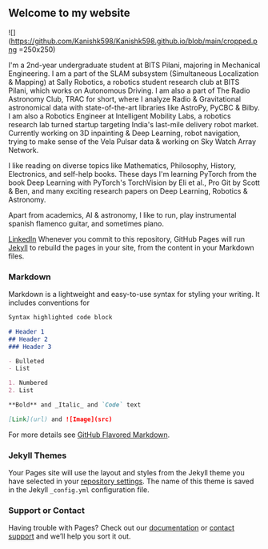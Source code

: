 ## Welcome to my website
![](https://github.com/Kanishk598/Kanishk598.github.io/blob/main/cropped.png =250x250)

I'm a 2nd-year undergraduate student at BITS Pilani, majoring in Mechanical Engineering. I am a part of the SLAM subsystem (Simultaneous Localization & Mapping) at Sally Robotics, a robotics student research club at BITS Pilani, which works on Autonomous Driving. I am also a part of The Radio Astronomy Club, TRAC for short, where I analyze Radio & Gravitational astronomical data with state-of-the-art libraries like AstroPy, PyCBC & Bilby. I am also a Robotics Engineer at Intelligent Mobility Labs, a robotics research lab turned startup targeting India's last-mile delivery robot market. Currently working on 3D inpainting & Deep Learning, robot navigation, trying to make sense of the Vela Pulsar data & working on Sky Watch Array Network.

I like reading on diverse topics like Mathematics, Philosophy, History, Electronics, and self-help books. These days I'm learning PyTorch from the book Deep Learning with PyTorch's TorchVision by Eli et al., Pro Git by Scott & Ben, and many exciting research papers on Deep Learning, Robotics & Astronomy.

Apart from academics, AI & astronomy, I like to run, play instrumental spanish flamenco guitar, and sometimes piano.


[LinkedIn](https://www.linkedin.com/in/kanishk-vishwakarma-880457190/)
Whenever you commit to this repository, GitHub Pages will run [Jekyll](https://jekyllrb.com/) to rebuild the pages in your site, from the content in your Markdown files.

### Markdown

Markdown is a lightweight and easy-to-use syntax for styling your writing. It includes conventions for

```markdown
Syntax highlighted code block

# Header 1
## Header 2
### Header 3

- Bulleted
- List

1. Numbered
2. List

**Bold** and _Italic_ and `Code` text

[Link](url) and ![Image](src)
```

For more details see [GitHub Flavored Markdown](https://guides.github.com/features/mastering-markdown/).

### Jekyll Themes

Your Pages site will use the layout and styles from the Jekyll theme you have selected in your [repository settings](https://github.com/Kanishk598/Kanishk598.github.io/settings/pages). The name of this theme is saved in the Jekyll `_config.yml` configuration file.

### Support or Contact

Having trouble with Pages? Check out our [documentation](https://docs.github.com/categories/github-pages-basics/) or [contact support](https://support.github.com/contact) and we’ll help you sort it out.
